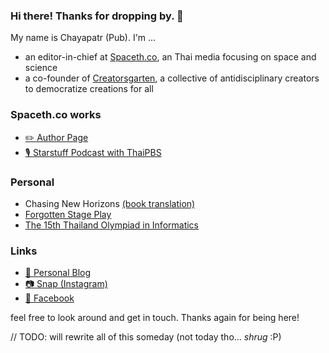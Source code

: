### Hi there! Thanks for dropping by. 👋

My name is Chayapatr (Pub). I'm ...
- an editor-in-chief at [Spaceth.co](https://www.spaceth.co), an Thai media focusing on space and science
- a co-founder of [Creatorsgarten](https://www.creatorsgarten.org), a collective of antidisciplinary creators to democratize creations for all

### Spaceth.co works
- [✏️ Author Page](https://www.spaceth.co/author/chayapatr)
- [🎙️ Starstuff Podcast with ThaiPBS](https://podcasts.apple.com/th/podcast/starstuff-%E0%B9%80%E0%B8%A3-%E0%B8%AD%E0%B8%87%E0%B9%80%E0%B8%A5-%E0%B8%B2%E0%B8%88%E0%B8%B2%E0%B8%81%E0%B8%94%E0%B8%A7%E0%B8%87%E0%B8%94%E0%B8%B2%E0%B8%A7/id1588669089)

### Personal
- Chasing New Horizons [(book translation)](https://matichonbook.com/p/4291/chasing-new-horizons-%E0%B8%A0%E0%B8%B2%E0%B8%A3%E0%B8%81%E0%B8%B4%E0%B8%88%E0%B8%9E%E0%B8%B4%E0%B8%8A%E0%B8%B4%E0%B8%95%E0%B8%94%E0%B8%B2%E0%B8%A7%E0%B8%9E%E0%B8%A5%E0%B8%B9%E0%B9%82%E0%B8%95.html)
- [Forgotten Stage Play](https://chayapatr.medium.com/%E0%B9%84%E0%B8%A1%E0%B9%88-forgotten-%E0%B9%83%E0%B8%99%E0%B8%84%E0%B8%A7%E0%B8%B2%E0%B8%A1%E0%B8%97%E0%B8%A3%E0%B8%87%E0%B8%88%E0%B8%B3%E0%B8%82%E0%B8%AD%E0%B8%87%E0%B9%80%E0%B8%94%E0%B9%87%E0%B8%81%E0%B8%A1%E0%B8%B1%E0%B8%98%E0%B8%A2%E0%B8%A1%E0%B8%9C%E0%B8%B9%E0%B9%89%E0%B8%AA%E0%B8%A3%E0%B9%89%E0%B8%B2%E0%B8%87%E0%B8%A5%E0%B8%B0%E0%B8%84%E0%B8%A3%E0%B9%80%E0%B8%A7%E0%B8%97%E0%B8%B5-87c9a7af2fb4)
- [The 15th Thailand Olympiad in Informatics](https://chayapatr.medium.com/cat-t-shirt-6-%E0%B8%84%E0%B8%AD%E0%B8%A1%E0%B8%9E%E0%B8%B4%E0%B8%A7%E0%B9%80%E0%B8%95%E0%B8%AD%E0%B8%A3%E0%B9%8C%E0%B9%82%E0%B8%AD%E0%B8%A5%E0%B8%B4%E0%B8%A1%E0%B8%9B%E0%B8%B4%E0%B8%81%E0%B8%A3%E0%B8%B0%E0%B8%94%E0%B8%B1%E0%B8%9A%E0%B8%8A%E0%B8%B2%E0%B8%95%E0%B8%B4-toi15-%E0%B8%81%E0%B8%B2%E0%B8%A3%E0%B8%88%E0%B8%B1%E0%B8%94%E0%B8%9A%E0%B9%89%E0%B8%B2%E0%B8%99%E0%B9%81%E0%B8%9A%E0%B8%9A%E0%B8%84%E0%B8%AD%E0%B8%99%E0%B8%A1%E0%B8%B2%E0%B8%A3%E0%B8%B4%E0%B8%81%E0%B8%B1%E0%B8%9A%E0%B9%80%E0%B8%A3%E0%B8%B7%E0%B9%88%E0%B8%AD%E0%B8%87%E0%B8%AD%E0%B8%B7%E0%B9%88%E0%B8%99-%E0%B9%86-c9edfda1de63)

### Links
- [👾 Personal Blog](https://medium.com/@chayapatr)
- [📷 Snap (Instagram)](https://www.instagram.com/chayapatr)
- [🦕 Facebook](https://www.fb.me/chayapatr)

feel free to look around and get in touch. Thanks again for being here!

// TODO: will rewrite all of this someday (not today tho... *shrug* :P)

<!--
**chayapatr/chayapatr** is a ✨ _special_ ✨ repository because its `README.md` (this file) appears on your GitHub profile.

Here are some ideas to get you started:

- 🔭 I’m currently working on ...
- 🌱 I’m currently learning ...
- 👯 I’m looking to collaborate on ...
- 🤔 I’m looking for help with ...
- 💬 Ask me about ...
- 📫 How to reach me: ...
- 😄 Pronouns: ...
- ⚡ Fun fact: ...
-->

